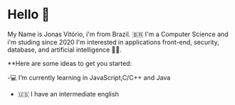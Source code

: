 # Hello 🤙

My Name is Jonas Vitório, i'm from Brazil. 🇧🇷
I'm a Computer Science and i'm studing since 2020
I'm interested in applications front-end, security,
database, and artificial intelligence 👨‍💻.

**Here are some ideas to get you started:


-💻 I’m currently learning in JavaScript,C/C++ and Java
- 🇺🇸 I have an intermediate english 


